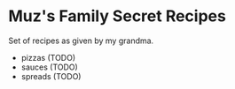 # Muz's Family Secret Recipes

Set of recipes as given by my grandma.

* pizzas (TODO)
* sauces (TODO)
* spreads (TODO)
